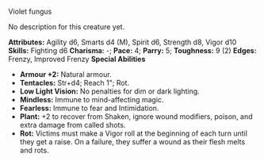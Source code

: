 Violet fungus

No description for this creature yet.

**Attributes:** Agility d6, Smarts d4 (M), Spirit d6, Strength d8, Vigor
d10
**Skills:** Fighting d6
**Charisma:** -; **Pace:** 4; **Parry:** 5; **Toughness:** 9 (2)
**Edges:** Frenzy, Improved Frenzy
**Special Abilities**
- **Armour +2:** Natural armour.
- **Tentacles:** Str+d4; Reach 1"; Rot.
- **Low Light Vision:** No penalties for dim or dark lighting.
- **Mindless:** Immune to mind-affecting magic.
- **Fearless:** Immune to fear and Intimidation.
- **Plant:** +2 to recover from Shaken, ignore wound modifiers, poison,
and extra damage from called shots.
- **Rot:** Victims must make a Vigor roll at the beginning of each turn
until they get a raise. On a failure, they suffer a wound as their flesh
melts and rots.

